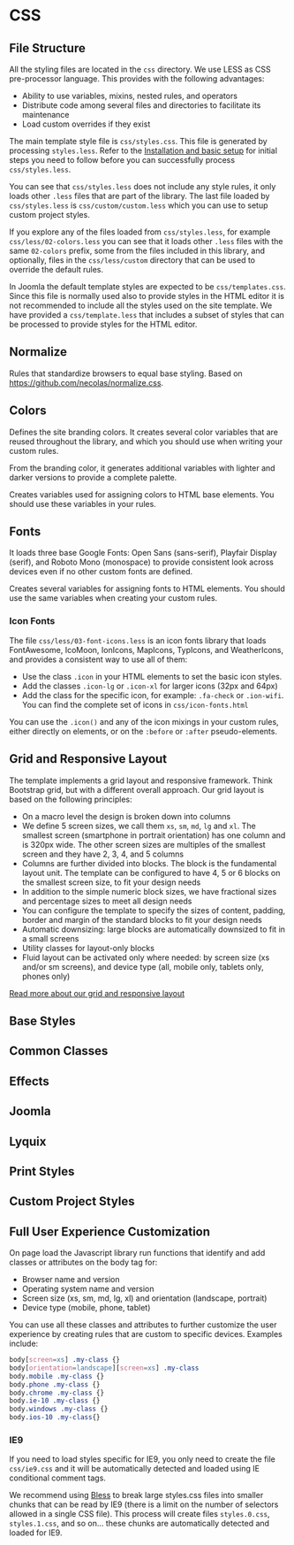 # CSS

## File Structure

All the styling files are located in the `css` directory. We use LESS as CSS pre-processor language. This provides with the following advantages:

 * Ability to use variables, mixins, nested rules, and operators
 * Distribute code among several files and directories to facilitate its maintenance
 * Load custom overrides if they exist

The main template style file is `css/styles.css`. This file is generated by processing `styles.less`. Refer to the [Installation and basic setup](https://github.com/Lyquix/tpl_lyquix/blob/master/docs/install.md) for initial steps you need to follow before you can successfully process `css/styles.less`.

You can see that `css/styles.less` does not include any style rules, it only loads other `.less` files that are part of the library. The last file loaded by `css/styles.less` is `css/custom/custom.less` which you can use to setup custom project styles.

If you explore any of the files loaded from `css/styles.less`, for example `css/less/02-colors.less` you can see that it loads other `.less` files with the same `02-colors` prefix, some from the files included in this library, and optionally, files in the `css/less/custom` directory that can be used to override the default rules.

In Joomla the default template styles are expected to be `css/templates.css`. Since this file is normally used also to provide styles in the HTML editor it is not recommended to include all the styles used on the site template. We have provided a `css/template.less` that includes a subset of styles that can be processed to provide styles for the HTML editor.

## Normalize

Rules that standardize browsers to equal base styling. Based on https://github.com/necolas/normalize.css.

## Colors

Defines the site branding colors. It creates several color variables that are reused throughout the library, and which you should use when writing your custom rules.

From the branding color, it generates additional variables with lighter and darker versions to provide a complete palette.

Creates variables used for assigning colors to HTML base elements. You should use these variables in your rules.

## Fonts

It loads three base Google Fonts: Open Sans (sans-serif), Playfair Display (serif), and Roboto Mono (monospace) to provide consistent look across devices even if no other custom fonts are defined.

Creates several variables for assigning fonts to HTML elements. You should use the same variables when creating your custom rules.

### Icon Fonts

The file `css/less/03-font-icons.less` is an icon fonts library that loads FontAwesome, IcoMoon, IonIcons, MapIcons, TypIcons, and WeatherIcons, and provides a consistent way to use all of them:

 * Use the class `.icon` in your HTML elements to set the basic icon styles.
 * Add the classes `.icon-lg` or `.icon-xl` for larger icons (32px and 64px)
 * Add the class for the specific icon, for example: `.fa-check` or `.ion-wifi`. You can find the complete set of icons in `css/icon-fonts.html`

You can use the `.icon()` and any of the icon mixings in your custom rules, either directly on elements, or on the `:before` or `:after` pseudo-elements. 

## Grid and Responsive Layout

The template implements a grid layout and responsive framework. Think Bootstrap grid, but with a different overall approach. Our grid layout is based on the following principles:

 * On a macro level the design is broken down into columns
 * We define 5 screen sizes, we call them `xs`, `sm`, `md`, `lg` and `xl`. The smallest screen (smartphone in portrait orientation) has one column and is 320px wide. The other screen sizes are multiples of the smallest screen and they have 2, 3, 4, and 5 columns
 * Columns are further divided into blocks. The block is the fundamental layout unit. The template can be configured to have 4, 5 or 6 blocks on the smallest screen size, to fit your design needs
 * In addition to the simple numeric block sizes, we have fractional sizes and percentage sizes to meet all design needs
 * You can configure the template to specify the sizes of content, padding, border and margin of the standard blocks to fit your design needs
 * Automatic downsizing: large blocks are automatically downsized to fit in a small screens
 * Utility classes for layout-only blocks
 * Fluid layout can be activated only where needed: by screen size (xs and/or sm screens), and device type (all, mobile only, tablets only, phones only)

[Read more about our grid and responsive layout](https://github.com/Lyquix/tpl_lyquix/blob/master/docs/grid.md)

## Base Styles

## Common Classes

## Effects

## Joomla

## Lyquix

## Print Styles

## Custom Project Styles

## Full User Experience Customization

On page load the Javascript library run functions that identify and add classes or attributes on the body tag for:

 * Browser name and version
 * Operating system name and version
 * Screen size (xs, sm, md, lg, xl) and orientation (landscape, portrait)
 * Device type (mobile, phone, tablet)

You can use all these classes and attributes to further customize the user experience by creating rules that are custom to specific devices. Examples include:

```css
body[screen=xs] .my-class {}
body[orientation=landscape][screen=xs] .my-class
body.mobile .my-class {}
body.phone .my-class {}
body.chrome .my-class {}
body.ie-10 .my-class {}
body.windows .my-class {}
body.ios-10 .my-class{}
```

### IE9

If you need to load styles specific for IE9, you only need to create the file `css/ie9.css` and it will be automatically detected and loaded using IE conditional comment tags.

We recommend using [Bless](http://blesscss.com/) to break large styles.css files into smaller chunks that can be read by IE9 (there is a limit on the number of selectors allowed in a single CSS file). This process will create files `styles.0.css`, `styles.1.css`, and so on... these chunks are automatically detected and loaded for IE9.